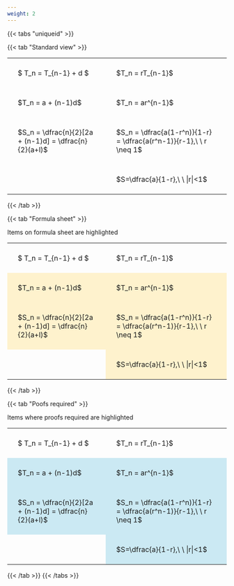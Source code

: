 ```yaml
---
weight: 2
---
```


{{< tabs "uniqueid" >}}

{{< tab "Standard view" >}}

<style type="text/css">
#T_7059c th.col_heading {
  text-align: left;
  font-size: 1em;
}
#T_7059c td {
  text-align: left;
  font-size: 1em;
  padding: 1.5em;
}
</style>
<table id="T_7059c">
  <thead>
  </thead>
  <tbody>
    <tr>
      <td id="T_7059c_row0_col0" class="data row0 col0" >$ T_n = T_{n-1} + d $</td>
      <td id="T_7059c_row0_col1" class="data row0 col1" >$T_n = rT_{n-1}$</td>
    </tr>
    <tr>
      <td id="T_7059c_row1_col0" class="data row1 col0" >$T_n = a + (n-1)d$</td>
      <td id="T_7059c_row1_col1" class="data row1 col1" >$T_n = ar^{n-1}$</td>
    </tr>
    <tr>
      <td id="T_7059c_row2_col0" class="data row2 col0" >$S_n = \dfrac{n}{2}[2a + (n-1)d] = \dfrac{n}{2}(a+l)$</td>
      <td id="T_7059c_row2_col1" class="data row2 col1" >$S_n = \dfrac{a(1-r^n)}{1-r} = \dfrac{a(r^n-1)}{r-1},\ \  r \neq 1$</td>
    </tr>
    <tr>
      <td id="T_7059c_row3_col0" class="data row3 col0" ></td>
      <td id="T_7059c_row3_col1" class="data row3 col1" >$S=\dfrac{a}{1-r},\ \ |r|<1$</td>
    </tr>
  </tbody>
</table>
{{< /tab >}}

{{< tab "Formula sheet" >}}

Items on formula sheet are highlighted 
<br>
<style type="text/css">
#T_9d41b th.col_heading {
  text-align: left;
  font-size: 1em;
}
#T_9d41b td {
  text-align: left;
  font-size: 1em;
  padding: 1.5em;
}
#T_9d41b_row1_col0, #T_9d41b_row1_col1, #T_9d41b_row2_col0, #T_9d41b_row2_col1, #T_9d41b_row3_col1 {
  background-color: rgba(255,194,10, 0.2);
}
</style>
<table id="T_9d41b">
  <thead>
  </thead>
  <tbody>
    <tr>
      <td id="T_9d41b_row0_col0" class="data row0 col0" >$ T_n = T_{n-1} + d $</td>
      <td id="T_9d41b_row0_col1" class="data row0 col1" >$T_n = rT_{n-1}$</td>
    </tr>
    <tr>
      <td id="T_9d41b_row1_col0" class="data row1 col0" >$T_n = a + (n-1)d$</td>
      <td id="T_9d41b_row1_col1" class="data row1 col1" >$T_n = ar^{n-1}$</td>
    </tr>
    <tr>
      <td id="T_9d41b_row2_col0" class="data row2 col0" >$S_n = \dfrac{n}{2}[2a + (n-1)d] = \dfrac{n}{2}(a+l)$</td>
      <td id="T_9d41b_row2_col1" class="data row2 col1" >$S_n = \dfrac{a(1-r^n)}{1-r} = \dfrac{a(r^n-1)}{r-1},\ \  r \neq 1$</td>
    </tr>
    <tr>
      <td id="T_9d41b_row3_col0" class="data row3 col0" ></td>
      <td id="T_9d41b_row3_col1" class="data row3 col1" >$S=\dfrac{a}{1-r},\ \ |r|<1$</td>
    </tr>
  </tbody>
</table>
{{< /tab >}}

{{< tab "Poofs required" >}}

Items where proofs required are highlighted 
<br>
<style type="text/css">
#T_110ae th.col_heading {
  text-align: left;
  font-size: 1em;
}
#T_110ae td {
  text-align: left;
  font-size: 1em;
  padding: 1.5em;
}
#T_110ae_row1_col0, #T_110ae_row1_col1, #T_110ae_row2_col0, #T_110ae_row2_col1, #T_110ae_row3_col1 {
  background-color: rgba(0,150,200, 0.2);
}
</style>
<table id="T_110ae">
  <thead>
  </thead>
  <tbody>
    <tr>
      <td id="T_110ae_row0_col0" class="data row0 col0" >$ T_n = T_{n-1} + d $</td>
      <td id="T_110ae_row0_col1" class="data row0 col1" >$T_n = rT_{n-1}$</td>
    </tr>
    <tr>
      <td id="T_110ae_row1_col0" class="data row1 col0" >$T_n = a + (n-1)d$</td>
      <td id="T_110ae_row1_col1" class="data row1 col1" >$T_n = ar^{n-1}$</td>
    </tr>
    <tr>
      <td id="T_110ae_row2_col0" class="data row2 col0" >$S_n = \dfrac{n}{2}[2a + (n-1)d] = \dfrac{n}{2}(a+l)$</td>
      <td id="T_110ae_row2_col1" class="data row2 col1" >$S_n = \dfrac{a(1-r^n)}{1-r} = \dfrac{a(r^n-1)}{r-1},\ \  r \neq 1$</td>
    </tr>
    <tr>
      <td id="T_110ae_row3_col0" class="data row3 col0" ></td>
      <td id="T_110ae_row3_col1" class="data row3 col1" >$S=\dfrac{a}{1-r},\ \ |r|<1$</td>
    </tr>
  </tbody>
</table>
{{< /tab >}}
{{< /tabs >}}